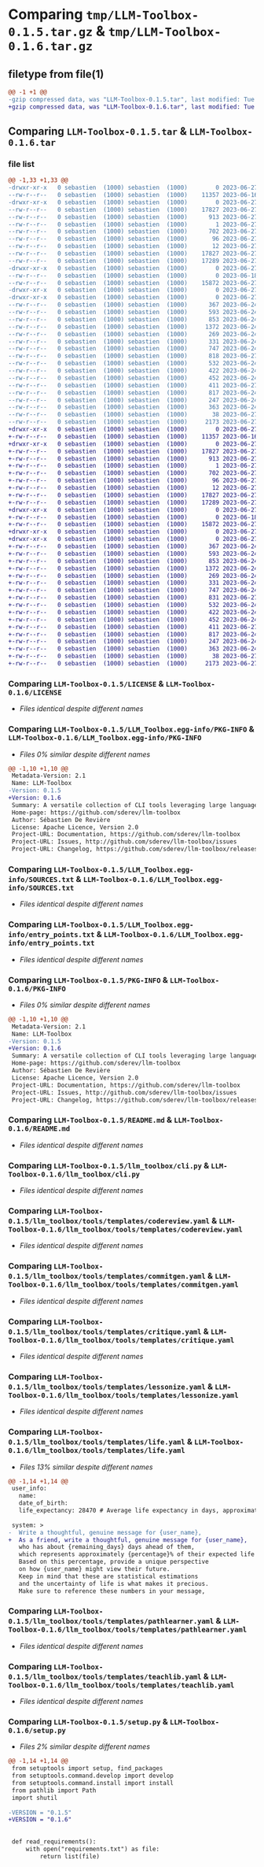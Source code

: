 # Comparing `tmp/LLM-Toolbox-0.1.5.tar.gz` & `tmp/LLM-Toolbox-0.1.6.tar.gz`

## filetype from file(1)

```diff
@@ -1 +1 @@
-gzip compressed data, was "LLM-Toolbox-0.1.5.tar", last modified: Tue Jun 27 10:23:46 2023, max compression
+gzip compressed data, was "LLM-Toolbox-0.1.6.tar", last modified: Tue Jun 27 10:29:22 2023, max compression
```

## Comparing `LLM-Toolbox-0.1.5.tar` & `LLM-Toolbox-0.1.6.tar`

### file list

```diff
@@ -1,33 +1,33 @@
-drwxr-xr-x   0 sebastien  (1000) sebastien  (1000)        0 2023-06-27 10:23:46.730680 LLM-Toolbox-0.1.5/
--rw-r--r--   0 sebastien  (1000) sebastien  (1000)    11357 2023-06-16 08:04:31.000000 LLM-Toolbox-0.1.5/LICENSE
-drwxr-xr-x   0 sebastien  (1000) sebastien  (1000)        0 2023-06-27 10:23:46.730680 LLM-Toolbox-0.1.5/LLM_Toolbox.egg-info/
--rw-r--r--   0 sebastien  (1000) sebastien  (1000)    17827 2023-06-27 10:23:46.000000 LLM-Toolbox-0.1.5/LLM_Toolbox.egg-info/PKG-INFO
--rw-r--r--   0 sebastien  (1000) sebastien  (1000)      913 2023-06-27 10:23:46.000000 LLM-Toolbox-0.1.5/LLM_Toolbox.egg-info/SOURCES.txt
--rw-r--r--   0 sebastien  (1000) sebastien  (1000)        1 2023-06-27 10:23:46.000000 LLM-Toolbox-0.1.5/LLM_Toolbox.egg-info/dependency_links.txt
--rw-r--r--   0 sebastien  (1000) sebastien  (1000)      702 2023-06-27 10:23:46.000000 LLM-Toolbox-0.1.5/LLM_Toolbox.egg-info/entry_points.txt
--rw-r--r--   0 sebastien  (1000) sebastien  (1000)       96 2023-06-27 10:23:46.000000 LLM-Toolbox-0.1.5/LLM_Toolbox.egg-info/requires.txt
--rw-r--r--   0 sebastien  (1000) sebastien  (1000)       12 2023-06-27 10:23:46.000000 LLM-Toolbox-0.1.5/LLM_Toolbox.egg-info/top_level.txt
--rw-r--r--   0 sebastien  (1000) sebastien  (1000)    17827 2023-06-27 10:23:46.730680 LLM-Toolbox-0.1.5/PKG-INFO
--rw-r--r--   0 sebastien  (1000) sebastien  (1000)    17289 2023-06-27 04:18:20.000000 LLM-Toolbox-0.1.5/README.md
-drwxr-xr-x   0 sebastien  (1000) sebastien  (1000)        0 2023-06-27 10:23:46.730680 LLM-Toolbox-0.1.5/llm_toolbox/
--rw-r--r--   0 sebastien  (1000) sebastien  (1000)        0 2023-06-18 18:46:56.000000 LLM-Toolbox-0.1.5/llm_toolbox/__init__.py
--rw-r--r--   0 sebastien  (1000) sebastien  (1000)    15872 2023-06-27 10:19:56.000000 LLM-Toolbox-0.1.5/llm_toolbox/cli.py
-drwxr-xr-x   0 sebastien  (1000) sebastien  (1000)        0 2023-06-27 10:23:46.730680 LLM-Toolbox-0.1.5/llm_toolbox/tools/
-drwxr-xr-x   0 sebastien  (1000) sebastien  (1000)        0 2023-06-27 10:23:46.730680 LLM-Toolbox-0.1.5/llm_toolbox/tools/templates/
--rw-r--r--   0 sebastien  (1000) sebastien  (1000)      367 2023-06-24 03:22:18.000000 LLM-Toolbox-0.1.5/llm_toolbox/tools/templates/cheermeup.yaml
--rw-r--r--   0 sebastien  (1000) sebastien  (1000)      593 2023-06-24 03:22:18.000000 LLM-Toolbox-0.1.5/llm_toolbox/tools/templates/codereview.yaml
--rw-r--r--   0 sebastien  (1000) sebastien  (1000)      853 2023-06-24 03:22:18.000000 LLM-Toolbox-0.1.5/llm_toolbox/tools/templates/commitgen.yaml
--rw-r--r--   0 sebastien  (1000) sebastien  (1000)     1372 2023-06-24 03:22:18.000000 LLM-Toolbox-0.1.5/llm_toolbox/tools/templates/critique.yaml
--rw-r--r--   0 sebastien  (1000) sebastien  (1000)      269 2023-06-24 03:22:18.000000 LLM-Toolbox-0.1.5/llm_toolbox/tools/templates/define.yaml
--rw-r--r--   0 sebastien  (1000) sebastien  (1000)      331 2023-06-24 03:22:18.000000 LLM-Toolbox-0.1.5/llm_toolbox/tools/templates/explain.yaml
--rw-r--r--   0 sebastien  (1000) sebastien  (1000)      747 2023-06-24 03:22:18.000000 LLM-Toolbox-0.1.5/llm_toolbox/tools/templates/lessonize.yaml
--rw-r--r--   0 sebastien  (1000) sebastien  (1000)      818 2023-06-27 10:12:29.000000 LLM-Toolbox-0.1.5/llm_toolbox/tools/templates/life.yaml
--rw-r--r--   0 sebastien  (1000) sebastien  (1000)      532 2023-06-24 03:22:18.000000 LLM-Toolbox-0.1.5/llm_toolbox/tools/templates/pathlearner.yaml
--rw-r--r--   0 sebastien  (1000) sebastien  (1000)      422 2023-06-24 03:22:18.000000 LLM-Toolbox-0.1.5/llm_toolbox/tools/templates/proofread.yaml
--rw-r--r--   0 sebastien  (1000) sebastien  (1000)      452 2023-06-24 03:22:18.000000 LLM-Toolbox-0.1.5/llm_toolbox/tools/templates/study.yaml
--rw-r--r--   0 sebastien  (1000) sebastien  (1000)      411 2023-06-27 04:12:58.000000 LLM-Toolbox-0.1.5/llm_toolbox/tools/templates/summarize.yaml
--rw-r--r--   0 sebastien  (1000) sebastien  (1000)      817 2023-06-24 03:22:18.000000 LLM-Toolbox-0.1.5/llm_toolbox/tools/templates/teachlib.yaml
--rw-r--r--   0 sebastien  (1000) sebastien  (1000)      247 2023-06-24 03:22:18.000000 LLM-Toolbox-0.1.5/llm_toolbox/tools/templates/thesaurus.yaml
--rw-r--r--   0 sebastien  (1000) sebastien  (1000)      363 2023-06-24 03:22:18.000000 LLM-Toolbox-0.1.5/llm_toolbox/tools/templates/translate.yaml
--rw-r--r--   0 sebastien  (1000) sebastien  (1000)       38 2023-06-27 10:23:46.730680 LLM-Toolbox-0.1.5/setup.cfg
--rw-r--r--   0 sebastien  (1000) sebastien  (1000)     2173 2023-06-27 10:20:58.000000 LLM-Toolbox-0.1.5/setup.py
+drwxr-xr-x   0 sebastien  (1000) sebastien  (1000)        0 2023-06-27 10:29:22.030678 LLM-Toolbox-0.1.6/
+-rw-r--r--   0 sebastien  (1000) sebastien  (1000)    11357 2023-06-16 08:04:31.000000 LLM-Toolbox-0.1.6/LICENSE
+drwxr-xr-x   0 sebastien  (1000) sebastien  (1000)        0 2023-06-27 10:29:22.030678 LLM-Toolbox-0.1.6/LLM_Toolbox.egg-info/
+-rw-r--r--   0 sebastien  (1000) sebastien  (1000)    17827 2023-06-27 10:29:22.000000 LLM-Toolbox-0.1.6/LLM_Toolbox.egg-info/PKG-INFO
+-rw-r--r--   0 sebastien  (1000) sebastien  (1000)      913 2023-06-27 10:29:22.000000 LLM-Toolbox-0.1.6/LLM_Toolbox.egg-info/SOURCES.txt
+-rw-r--r--   0 sebastien  (1000) sebastien  (1000)        1 2023-06-27 10:29:22.000000 LLM-Toolbox-0.1.6/LLM_Toolbox.egg-info/dependency_links.txt
+-rw-r--r--   0 sebastien  (1000) sebastien  (1000)      702 2023-06-27 10:29:22.000000 LLM-Toolbox-0.1.6/LLM_Toolbox.egg-info/entry_points.txt
+-rw-r--r--   0 sebastien  (1000) sebastien  (1000)       96 2023-06-27 10:29:22.000000 LLM-Toolbox-0.1.6/LLM_Toolbox.egg-info/requires.txt
+-rw-r--r--   0 sebastien  (1000) sebastien  (1000)       12 2023-06-27 10:29:22.000000 LLM-Toolbox-0.1.6/LLM_Toolbox.egg-info/top_level.txt
+-rw-r--r--   0 sebastien  (1000) sebastien  (1000)    17827 2023-06-27 10:29:22.030678 LLM-Toolbox-0.1.6/PKG-INFO
+-rw-r--r--   0 sebastien  (1000) sebastien  (1000)    17289 2023-06-27 04:18:20.000000 LLM-Toolbox-0.1.6/README.md
+drwxr-xr-x   0 sebastien  (1000) sebastien  (1000)        0 2023-06-27 10:29:22.030678 LLM-Toolbox-0.1.6/llm_toolbox/
+-rw-r--r--   0 sebastien  (1000) sebastien  (1000)        0 2023-06-18 18:46:56.000000 LLM-Toolbox-0.1.6/llm_toolbox/__init__.py
+-rw-r--r--   0 sebastien  (1000) sebastien  (1000)    15872 2023-06-27 10:19:56.000000 LLM-Toolbox-0.1.6/llm_toolbox/cli.py
+drwxr-xr-x   0 sebastien  (1000) sebastien  (1000)        0 2023-06-27 10:29:22.020678 LLM-Toolbox-0.1.6/llm_toolbox/tools/
+drwxr-xr-x   0 sebastien  (1000) sebastien  (1000)        0 2023-06-27 10:29:22.030678 LLM-Toolbox-0.1.6/llm_toolbox/tools/templates/
+-rw-r--r--   0 sebastien  (1000) sebastien  (1000)      367 2023-06-24 03:22:18.000000 LLM-Toolbox-0.1.6/llm_toolbox/tools/templates/cheermeup.yaml
+-rw-r--r--   0 sebastien  (1000) sebastien  (1000)      593 2023-06-24 03:22:18.000000 LLM-Toolbox-0.1.6/llm_toolbox/tools/templates/codereview.yaml
+-rw-r--r--   0 sebastien  (1000) sebastien  (1000)      853 2023-06-24 03:22:18.000000 LLM-Toolbox-0.1.6/llm_toolbox/tools/templates/commitgen.yaml
+-rw-r--r--   0 sebastien  (1000) sebastien  (1000)     1372 2023-06-24 03:22:18.000000 LLM-Toolbox-0.1.6/llm_toolbox/tools/templates/critique.yaml
+-rw-r--r--   0 sebastien  (1000) sebastien  (1000)      269 2023-06-24 03:22:18.000000 LLM-Toolbox-0.1.6/llm_toolbox/tools/templates/define.yaml
+-rw-r--r--   0 sebastien  (1000) sebastien  (1000)      331 2023-06-24 03:22:18.000000 LLM-Toolbox-0.1.6/llm_toolbox/tools/templates/explain.yaml
+-rw-r--r--   0 sebastien  (1000) sebastien  (1000)      747 2023-06-24 03:22:18.000000 LLM-Toolbox-0.1.6/llm_toolbox/tools/templates/lessonize.yaml
+-rw-r--r--   0 sebastien  (1000) sebastien  (1000)      831 2023-06-27 10:28:40.000000 LLM-Toolbox-0.1.6/llm_toolbox/tools/templates/life.yaml
+-rw-r--r--   0 sebastien  (1000) sebastien  (1000)      532 2023-06-24 03:22:18.000000 LLM-Toolbox-0.1.6/llm_toolbox/tools/templates/pathlearner.yaml
+-rw-r--r--   0 sebastien  (1000) sebastien  (1000)      422 2023-06-24 03:22:18.000000 LLM-Toolbox-0.1.6/llm_toolbox/tools/templates/proofread.yaml
+-rw-r--r--   0 sebastien  (1000) sebastien  (1000)      452 2023-06-24 03:22:18.000000 LLM-Toolbox-0.1.6/llm_toolbox/tools/templates/study.yaml
+-rw-r--r--   0 sebastien  (1000) sebastien  (1000)      411 2023-06-27 04:12:58.000000 LLM-Toolbox-0.1.6/llm_toolbox/tools/templates/summarize.yaml
+-rw-r--r--   0 sebastien  (1000) sebastien  (1000)      817 2023-06-24 03:22:18.000000 LLM-Toolbox-0.1.6/llm_toolbox/tools/templates/teachlib.yaml
+-rw-r--r--   0 sebastien  (1000) sebastien  (1000)      247 2023-06-24 03:22:18.000000 LLM-Toolbox-0.1.6/llm_toolbox/tools/templates/thesaurus.yaml
+-rw-r--r--   0 sebastien  (1000) sebastien  (1000)      363 2023-06-24 03:22:18.000000 LLM-Toolbox-0.1.6/llm_toolbox/tools/templates/translate.yaml
+-rw-r--r--   0 sebastien  (1000) sebastien  (1000)       38 2023-06-27 10:29:22.030678 LLM-Toolbox-0.1.6/setup.cfg
+-rw-r--r--   0 sebastien  (1000) sebastien  (1000)     2173 2023-06-27 10:29:03.000000 LLM-Toolbox-0.1.6/setup.py
```

### Comparing `LLM-Toolbox-0.1.5/LICENSE` & `LLM-Toolbox-0.1.6/LICENSE`

 * *Files identical despite different names*

### Comparing `LLM-Toolbox-0.1.5/LLM_Toolbox.egg-info/PKG-INFO` & `LLM-Toolbox-0.1.6/LLM_Toolbox.egg-info/PKG-INFO`

 * *Files 0% similar despite different names*

```diff
@@ -1,10 +1,10 @@
 Metadata-Version: 2.1
 Name: LLM-Toolbox
-Version: 0.1.5
+Version: 0.1.6
 Summary: A versatile collection of CLI tools leveraging large language models
 Home-page: https://github.com/sderev/llm-toolbox
 Author: Sébastien De Revière
 License: Apache Licence, Version 2.0
 Project-URL: Documentation, https://github.com/sderev/llm-toolbox
 Project-URL: Issues, http://github.com/sderev/llm-toolbox/issues
 Project-URL: Changelog, https://github.com/sderev/llm-toolbox/releases
```

### Comparing `LLM-Toolbox-0.1.5/LLM_Toolbox.egg-info/SOURCES.txt` & `LLM-Toolbox-0.1.6/LLM_Toolbox.egg-info/SOURCES.txt`

 * *Files identical despite different names*

### Comparing `LLM-Toolbox-0.1.5/LLM_Toolbox.egg-info/entry_points.txt` & `LLM-Toolbox-0.1.6/LLM_Toolbox.egg-info/entry_points.txt`

 * *Files identical despite different names*

### Comparing `LLM-Toolbox-0.1.5/PKG-INFO` & `LLM-Toolbox-0.1.6/PKG-INFO`

 * *Files 0% similar despite different names*

```diff
@@ -1,10 +1,10 @@
 Metadata-Version: 2.1
 Name: LLM-Toolbox
-Version: 0.1.5
+Version: 0.1.6
 Summary: A versatile collection of CLI tools leveraging large language models
 Home-page: https://github.com/sderev/llm-toolbox
 Author: Sébastien De Revière
 License: Apache Licence, Version 2.0
 Project-URL: Documentation, https://github.com/sderev/llm-toolbox
 Project-URL: Issues, http://github.com/sderev/llm-toolbox/issues
 Project-URL: Changelog, https://github.com/sderev/llm-toolbox/releases
```

### Comparing `LLM-Toolbox-0.1.5/README.md` & `LLM-Toolbox-0.1.6/README.md`

 * *Files identical despite different names*

### Comparing `LLM-Toolbox-0.1.5/llm_toolbox/cli.py` & `LLM-Toolbox-0.1.6/llm_toolbox/cli.py`

 * *Files identical despite different names*

### Comparing `LLM-Toolbox-0.1.5/llm_toolbox/tools/templates/codereview.yaml` & `LLM-Toolbox-0.1.6/llm_toolbox/tools/templates/codereview.yaml`

 * *Files identical despite different names*

### Comparing `LLM-Toolbox-0.1.5/llm_toolbox/tools/templates/commitgen.yaml` & `LLM-Toolbox-0.1.6/llm_toolbox/tools/templates/commitgen.yaml`

 * *Files identical despite different names*

### Comparing `LLM-Toolbox-0.1.5/llm_toolbox/tools/templates/critique.yaml` & `LLM-Toolbox-0.1.6/llm_toolbox/tools/templates/critique.yaml`

 * *Files identical despite different names*

### Comparing `LLM-Toolbox-0.1.5/llm_toolbox/tools/templates/lessonize.yaml` & `LLM-Toolbox-0.1.6/llm_toolbox/tools/templates/lessonize.yaml`

 * *Files identical despite different names*

### Comparing `LLM-Toolbox-0.1.5/llm_toolbox/tools/templates/life.yaml` & `LLM-Toolbox-0.1.6/llm_toolbox/tools/templates/life.yaml`

 * *Files 13% similar despite different names*

```diff
@@ -1,14 +1,14 @@
 user_info:
   name:
   date_of_birth:
   life_expectancy: 28470 # Average life expectancy in days, approximately 78 years
 
 system: >
-  Write a thoughtful, genuine message for {user_name},
+  As a friend, write a thoughtful, genuine message for {user_name},
   who has about {remaining_days} days ahead of them,
   which represents approximately {percentage}% of their expected life span.
   Based on this percentage, provide a unique perspective
   on how {user_name} might view their future.
   Keep in mind that these are statistical estimations
   and the uncertainty of life is what makes it precious.
   Make sure to reference these numbers in your message,
```

### Comparing `LLM-Toolbox-0.1.5/llm_toolbox/tools/templates/pathlearner.yaml` & `LLM-Toolbox-0.1.6/llm_toolbox/tools/templates/pathlearner.yaml`

 * *Files identical despite different names*

### Comparing `LLM-Toolbox-0.1.5/llm_toolbox/tools/templates/teachlib.yaml` & `LLM-Toolbox-0.1.6/llm_toolbox/tools/templates/teachlib.yaml`

 * *Files identical despite different names*

### Comparing `LLM-Toolbox-0.1.5/setup.py` & `LLM-Toolbox-0.1.6/setup.py`

 * *Files 2% similar despite different names*

```diff
@@ -1,14 +1,14 @@
 from setuptools import setup, find_packages
 from setuptools.command.develop import develop
 from setuptools.command.install import install
 from pathlib import Path
 import shutil
 
-VERSION = "0.1.5"
+VERSION = "0.1.6"
 
 
 def read_requirements():
     with open("requirements.txt") as file:
         return list(file)
```

